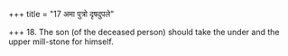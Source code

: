 +++
title = "17 अमा पुत्रो दृषदुपले"

+++
18. The son (of the deceased person) should take the under and the upper mill-stone for himself.

